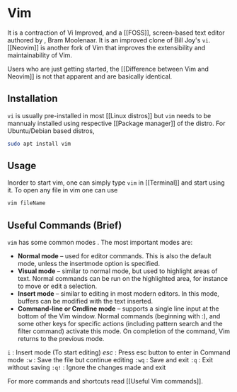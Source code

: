 # Vim
It is a contraction of Vi Improved, and a [[FOSS]], screen-based text editor authored by , Bram Moolenaar. It is an improved clone of Bill Joy's `vi`. [[Neovim]] is another fork of Vim that improves the extensibility and maintainability of Vim. 

Users who are just getting started, the [[Difference between Vim and Neovim]] is not that apparent and are basically identical. 

## Installation 
`vi` is usually pre-installed in most [[Linux distros]] but `vim` needs to be mannualy installed using respective [[Package manager]] of the distro. For Ubuntu/Debian based distros, 
```bash
sudo apt install vim
```
## Usage 
Inorder to start vim, one can simply type `vim` in [[Terminal]] and start using it. To open any file in vim one can use
```bash
vim fileName 
```

## Useful Commands (Brief)
`vim` has some common modes . The most important modes are:

- **Normal mode** – used for editor commands. This is also the default mode, unless the insertmode option is specified.
- **Visual mode** – similar to normal mode, but used to highlight areas of text. Normal commands can be run on the highlighted area, for instance to move or edit a selection.
- **Insert mode** – similar to editing in most modern editors. In this mode, buffers can be modified with the text inserted.
- **Command-line or Cmdline mode** – supports a single line input at the bottom of the Vim window. Normal commands (beginning with :), and some other keys for specific actions (including pattern search and the filter command) activate this mode. On completion of the command, Vim returns to the previous mode.

`i` : Insert mode (To start editing)
*esc* : Press esc button to enter in Command mode
`:w` : Save the file but continue editing
`:wq` : Save and exit
`:q` : Exit without saving
`:q!` : Ignore the changes made and exit

For more commands and shortcuts read [[Useful Vim commands]]. 







